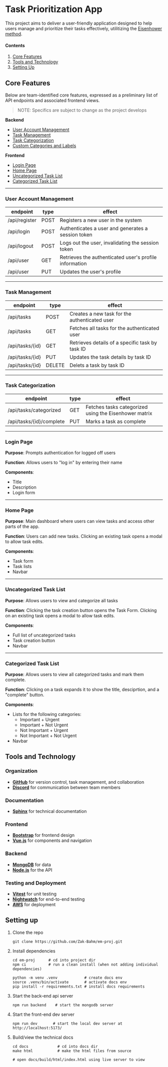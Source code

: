 # Task Prioritization App

This project aims to deliver a user-friendly application designed to help users manage and prioritize their tasks effectively, utilitizing the [Eisenhower method](https://asana.com/resources/eisenhower-matrix).

#### Contents

1. [Core Features](#core-features)
2. [Tools and Technology](#tools-and-technology)
3. [Setting Up](#setting-up)

## Core Features

Below are team-identified core features, expressed as a preliminary list of API endpoints and associated frontend views.

> NOTE: Specifics are subject to change as the project develops

**Backend**

- [User Account Management](#user-account-management)
- [Task Management](#task-management)
- [Task Categorization](#task-categorization)
- [Custom Categories and Labels](#custom-categories--labels-post-mvp)

**Frontend**

- [Login Page](#login-page)
- [Home Page](#home-page)
- [Uncategorized Task List](#uncategorized-task-list)
- [Categorized Task List](#categorized-task-list)

---

### User Account Management

| endpoint      | type | effect                                                 |
| ------------- | ---- | ------------------------------------------------------ |
| /api/register | POST | Registers a new user in the system                     |
| /api/login    | POST | Authenticates a user and generates a session token     |
| /api/logout   | POST | Logs out the user, invalidating the session token      |
| /api/user     | GET  | Retrieves the authenticated user's profile information |
| /api/user     | PUT  | Updates the user's profile                             |

---

### Task Management

| endpoint        | type   | effect                                          |
| --------------- | ------ | ----------------------------------------------- |
| /api/tasks      | POST   | Creates a new task for the authenticated user   |
| /api/tasks      | GET    | Fetches all tasks for the authenticated user    |
| /api/tasks/{id} | GET    | Retrieves details of a specific task by task ID |
| /api/tasks/{id} | PUT    | Updates the task details by task ID             |
| /api/tasks/{id} | DELETE | Delets a task by task ID                        |

---

### Task Categorization

| endpoint                 | type | effect                                                |
| ------------------------ | ---- | ----------------------------------------------------- |
| /api/tasks/categorized   | GET  | Fetches tasks categorized using the Eisenhower matrix |
| /api/tasks/{id}/complete | PUT  | Marks a task as complete                              |

---

### Login Page

**Purpose**: Prompts authentication for logged off users

**Function**: Allows users to "log in" by entering their name

**Components**:

- Title
- Description
- Login form

---

### Home Page

**Purpose**: Main dashboard where users can view tasks and access other parts of the app.

**Function**: Users can add new tasks. Clicking an existing task opens a modal to allow task edits.

**Components**:

- Task form
- Task lists
- Navbar

---

### Uncategorized Task List

**Purpose**: Allows users to view and categorize all tasks

**Function**: Clicking the task creation button opens the Task Form. Clicking on an existing task opens a modal to allow task edits.

**Components**:

- Full list of uncategorized tasks
- Task creation button
- Navbar

---

### Categorized Task List

**Purpose**: Allows users to view all categorized tasks and mark them complete.

**Function**: Clicking on a task expands it to show the title, desciprtion, and a "complete" button.

**Components**:

- Lists for the following categories:
  - Important + Urgent
  - Important + Not Urgent
  - Not Important + Urgent
  - Not Important + Not Urgent
- Navbar

## Tools and Technology

### Organization

- [**GitHub**](https://github.com) for version control, task management, and collaboration
- [**Discord**](https://discord.com) for communication between team members

### Documentation

- [**Sphinx**](https://www.sphinx-doc.org/en/master/) for technical documentation

### Frontend

- [**Bootstrap**](https://getbootstrap.com/docs/5.3/getting-started/introduction/) for frontend design
- [**Vue.js**](https://vuejs.org/guide/introduction.html) for components and navigation

### Backend

- [**MongoDB**](https://www.mongodb.com) for data
- [**Node.js**](https://nodejs.org/docs/latest/api/) for the API

### Testing and Deployment

- [**Vitest**](https://vitest.dev/guide/) for unit testing
- [**Nightwatch**](https://nightwatchjs.org/guide/overview/what-is-nightwatch.html) for end-to-end testing
- [**AWS**](https://aws.amazon.com) for deployment

## Setting up

1. Clone the repo

   ```
   git clone https://github.com/Zak-Bahm/em-proj.git
   ```

2. Install dependencies

   ```
   cd em-proj      # cd into project dir
   npm ci          # run a clean install (when not adding individual dependencies)

   python -m venv .venv            # create docs env
   source .venv/bin/activate       # activate docs env
   pip install -r requirements.txt # install docs requirements
   ```
3. Start the back-end api server
   ```
   npm run backend    # start the mongodb server
   ```

4. Start the front-end dev server
    ```
    npm run dev       # start the local dev server at http://localhost:5173/
    ```

5. Build/view the technical docs

   ```
   cd docs             # cd into docs dir
   make html           # make the html files from source

   # open docs/build/html/index.html using live server to view
   ```
